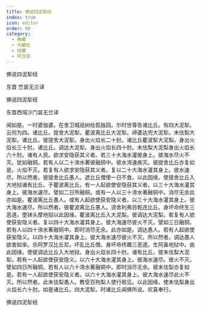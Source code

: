 ```yaml
---
title: 佛说四泥犁经
index: true
icon: editor
order: 98
category:
  - 佛藏
  - 大藏经
  - 经藏
  - 阿含部
---
```


  佛说四泥犁经  

东晋 竺昙无兰译  

佛说四泥犁经  

东晋西域沙门昙无兰译  

闻如是。一时婆伽婆。在舍卫城祇树给孤独园。尔时世尊告诸比丘。有四大泥犁。云何为四。诸比丘。提舍大泥犁。瞿波离比丘大泥犁。禘婆达兜大泥犁。末佉梨大泥犁。诸比丘。彼提舍大泥犁。身出火焰长二十肘。诸比丘瞿波犁大泥梨。身出火焰长三十肘。诸比丘。调达大泥犁。身出火焰长四十肘。末佉梨大泥梨身出火焰长六十肘。诸有人民。欲求安隐获其义者。若三十大海水灌彼身上。彼海水尽火不灭。犹如融铜。若有人以二十渧水著彼融铜中。彼水渧速疾灭。彼提舍比丘亦复如是。火焰不灭。若复有人欲求安隐获其义者。复以二十大海水灌其身上。彼水速尽。所以然者。彼提舍比丘愚人。遮比丘僧使一日不食。以此因缘。使提舍比丘入大地狱诸有比丘。于瞿波离比丘。有一人起欲使安隐获其义者。以三十大海水灌其身上。彼海水速尽。譬如二日所融铜。或有一人以三十渧水著融铜中。消尽无余此亦如是。瞿波离比丘愚人。或有人起欲使获安隐义者。以三十大海水灌其身上。彼大海水速尽。所以然者。彼瞿波离比丘愚人。谤舍利弗目乾连比丘。身坏命终生三恶道。堕钵头摩地狱以此因缘。瞿波离比丘入大泥梨。彼调达大泥梨。若复有人欲使获安隐义者。复以四十大海水灌其身上。彼大海速尽彼火不灭。譬如三日融铜。若有人以四十渧水著融铜中。即时消尽无余。此亦如是。调达愚人。若有人起欲使获安隐义。以四十大海水灌其身上。彼大海水速尽彼火不灭。所以然者。调达愚人欲害如来。杀阿罗汉比丘尼。坏乱比丘僧。身坏命终趣三恶道。生阿鼻地狱中。由此因缘。使彼调达比丘入大地狱。身出火焰长四十肘。诸有比丘。彼末佉梨大泥犁。若有一人起欲使获安隐义。以六十大海水灌其身上。彼海水速尽。彼火不灭。譬如四日所融铜。若有人以六十渧水著融铜中。即时消尽无余。彼末佉梨亦复如是。若有一人起欲使获安隐义者。以六十大海水灌其身上。彼大海水速尽此火不灭。所以然者。此末佉梨愚人。教受百拘梨人使行邪见。以此因缘。使末佉梨身出火焰长六十肘。如是诸比丘。四大泥犁。时诸比丘闻佛所说。欢喜奉行。  

佛说四泥犁经  
